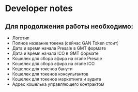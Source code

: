 # Developer notes

## Для продолжения работы необходимо:
* Логотип
* Полное название токена (сейчас GAN Token стоит)
* Дата и время начала Presale в GMT формате 
* Дата и время начала ICO в GMT формате 
* Кошелек для сбора эфира на этапе Presale
* Кошелек для сбора эфира на этапе ICO
* Кошелек для токенов банути
* Кошелек для токенов консультантов
* Кошелек для токенов маркетинга и аудита
* Адрес кошелька управляющего контрактом
